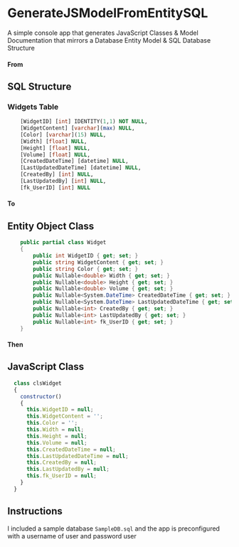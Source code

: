 # GenerateJSModelFromEntitySQL
A simple console app that generates JavaScript Classes & Model Documentation that mirrors a Database Entity Model & SQL Database Structure

#### From

## SQL Structure
### Widgets Table
```sql
	[WidgetID] [int] IDENTITY(1,1) NOT NULL,
	[WidgetContent] [varchar](max) NULL,
	[Color] [varchar](15) NULL,
	[Width] [float] NULL,
	[Height] [float] NULL,
	[Volume] [float] NULL,
	[CreatedDateTime] [datetime] NULL,
	[LastUpdatedDateTime] [datetime] NULL,
	[CreatedBy] [int] NULL,
	[LastUpdatedBy] [int] NULL,
	[fk_UserID] [int] NULL
```

#### To

## Entity Object Class
```csharp
    public partial class Widget
    {
        public int WidgetID { get; set; }
        public string WidgetContent { get; set; }
        public string Color { get; set; }
        public Nullable<double> Width { get; set; }
        public Nullable<double> Height { get; set; }
        public Nullable<double> Volume { get; set; }
        public Nullable<System.DateTime> CreatedDateTime { get; set; }
        public Nullable<System.DateTime> LastUpdatedDateTime { get; set; }
        public Nullable<int> CreatedBy { get; set; }
        public Nullable<int> LastUpdatedBy { get; set; }
        public Nullable<int> fk_UserID { get; set; }
    }
```

#### Then

## JavaScript Class
```javascript
  class clsWidget
  {
    constructor()
    {
      this.WidgetID = null;
      this.WidgetContent = '';
      this.Color = '';
      this.Width = null;
      this.Height = null;
      this.Volume = null;
      this.CreatedDateTime = null;
      this.LastUpdatedDateTime = null;
      this.CreatedBy = null;
      this.LastUpdatedBy = null;
      this.fk_UserID = null;
    }
  }
```

## Instructions
I included a sample database `SampleDB.sql` and the app is preconfigured with a username of user and password user
